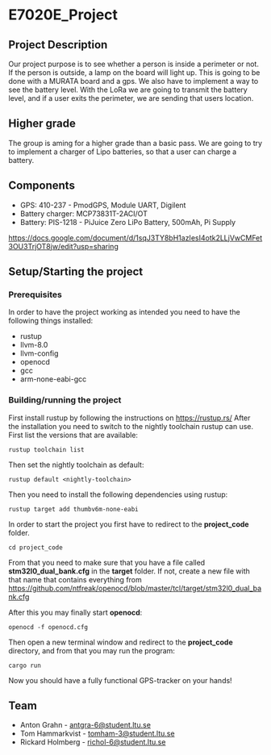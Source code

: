 # E7020E_Project

## Project Description

Our project purpose is to see whether a person is inside a perimeter or not. If the person is outside, a lamp on the board will light up.
This is going to be done with a MURATA board and a gps. We also have to implement a way to see the battery level. With the LoRa we are going to transmit the battery level, and if a user exits the perimeter, we are sending that users location.

## Higher grade

The group is aming for a higher grade than a basic pass. We are going to try to implement a charger of Lipo batteries, so that a user can charge a battery. 

## Components
* GPS: 410-237 - PmodGPS, Module UART, Digilent
* Battery charger: MCP73831T-2ACI/OT
* Battery: PIS-1218 - PiJuice Zero LiPo Battery, 500mAh, Pi Supply

https://docs.google.com/document/d/1sqJ3TY8bH1azIesI4otk2LLjVwCMFet3OU3TrjOT8jw/edit?usp=sharing

## Setup/Starting the project

### Prerequisites

In order to have the project working as intended you need to have the following things installed: 

* rustup 
* llvm-8.0
* llvm-config
* openocd
* gcc
* arm-none-eabi-gcc

### Building/running the project

First install rustup by following the instructions on https://rustup.rs/
After the installation you need to switch to the nightly toolchain rustup can use. First list the versions that are available:

`rustup toolchain list`

Then set the nightly toolchain as default:

`rustup default <nightly-toolchain>`

Then you need to install the following dependencies using rustup:

`rustup target add thumbv6m-none-eabi`

In order to start the project you first have to redirect to the **project_code** folder.

 `cd project_code`

 From that you need to make sure that you have a file called **stm32l0_dual_bank.cfg** in the **target** folder. If not, create a new file with that name that contains everything from https://github.com/ntfreak/openocd/blob/master/tcl/target/stm32l0_dual_bank.cfg

After this you may finally start **openocd**:

`openocd -f openocd.cfg`

Then open a new terminal window and redirect to the **project_code** directory, and from that you may run the program: 

`cargo run`

Now you should have a fully functional GPS-tracker on your hands!

## Team
* Anton Grahn - antgra-6@student.ltu.se
* Tom Hammarkvist - tomham-3@student.ltu.se
* Rickard Holmberg - richol-6@student.ltu.se
